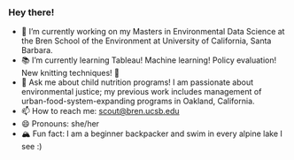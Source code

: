 ### Hey there!

- 🌱 I’m currently working on my Masters in Environmental Data Science at the Bren School of the Environment at University of California, Santa Barbara. 
- 📚 I’m currently learning Tableau! Machine learning! Policy evaluation! New knitting techniques! 🧶
- 💬 Ask me about child nutrition programs! I am passionate about environmental justice; my previous work includes management of urban-food-system-expanding programs in Oakland, California. 
- 📫 How to reach me: scout@bren.ucsb.edu
- 😄 Pronouns: she/her
- 🏔 Fun fact: I am a beginner backpacker and swim in every alpine lake I see :)

